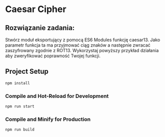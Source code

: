 # Caesar Cipher

## Rozwiązanie zadania:

Stwórz moduł eksportujący z pomocą ES6 Modules funkcję caesar13. Jako parametr funkcja ta ma
przyjmować ciąg znaków a następnie zwracać zaszyfrowany zgodnie z ROT13. Wykorzystaj powyższy
przykład działania aby zweryfikować poprawność Twojej funkcji.

## Project Setup

```sh
npm install
```

### Compile and Hot-Reload for Development

```sh
npm run start
```

### Compile and Minify for Production

```sh
npm run build
```
